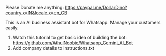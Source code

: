 Please Donate me anything: https://paypal.me/DollarDino?country.x=IN&locale.x=en_GB

This is an AI business assistant bot for Whatsapp.
Manage your customers easily.

1) Watch this tutorial to get basic idea of building the bot: https://github.com/AthulNoobie/Whatsapp_Gemini_AI_Bot
2) Add company details to instructions.txt
